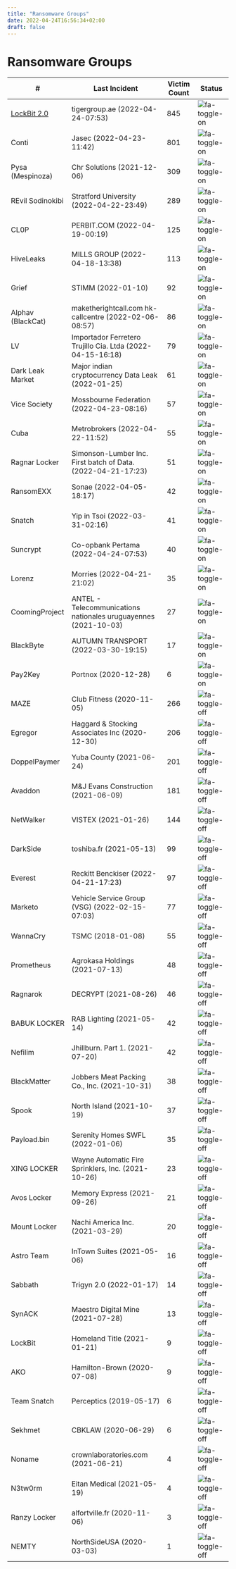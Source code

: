 ```yaml
---
title: "Ransomware Groups"
date: 2022-04-24T16:56:34+02:00
draft: false
---
```


# Ransomware Groups

| #                                                | Last Incident                                                      | Victim Count | Status
| -------------------------------------------------| -------------------------------------------------------------------|--------------|------------
| [LockBit 2.0](/ransomwaregroups/lockbit2.0)      | tigergroup.ae (2022-04-24-07:53)                                   | 845          | ![fa-toggle-on](/pictures/button-on.png)
| Conti                                            | Jasec (2022-04-23-11:42)                                           | 801          | ![fa-toggle-on](/pictures/button-on.png)
| Pysa (Mespinoza)                                 | Chr Solutions (2021-12-06)                                         | 309          | ![fa-toggle-on](/pictures/button-on.png)
| REvil Sodinokibi                                 | Stratford University (2022-04-22-23:49)                            | 289          | ![fa-toggle-on](/pictures/button-on.png)
| CL0P                                             | PERBIT.COM (2022-04-19-00:19)                                      | 125          | ![fa-toggle-on](/pictures/button-on.png)
| HiveLeaks                                        | MILLS GROUP (2022-04-18-13:38)                                     | 113          | ![fa-toggle-on](/pictures/button-on.png)
| Grief                                            | STIMM (2022-01-10)                                                 | 92           | ![fa-toggle-on](/pictures/button-on.png)
| Alphav (BlackCat)                                | maketherightcall.com hk-callcentre (2022-02-06-08:57)              | 86           | ![fa-toggle-on](/pictures/button-on.png)
| LV                                               | Importador Ferretero Trujillo Cia. Ltda (2022-04-15-16:18)         | 79           | ![fa-toggle-on](/pictures/button-on.png)
| Dark Leak Market                                 | Major indian cryptocurrency Data Leak (2022-01-25)                 | 61           | ![fa-toggle-on](/pictures/button-on.png)
| Vice Society                                     | Mossbourne Federation (2022-04-23-08:16)                           | 57           | ![fa-toggle-on](/pictures/button-on.png)
| Cuba                                             | Metrobrokers (2022-04-22-11:52)                                    | 55           | ![fa-toggle-on](/pictures/button-on.png)
| Ragnar Locker                                    | Simonson-Lumber Inc. First batch of Data. (2022-04-21-17:23)       | 51           | ![fa-toggle-on](/pictures/button-on.png)
| RansomEXX                                        | Sonae (2022-04-05-18:17)                                           | 42           | ![fa-toggle-on](/pictures/button-on.png)
| Snatch                                           | Yip in Tsoi (2022-03-31-02:16)                                     | 41           | ![fa-toggle-on](/pictures/button-on.png)
| Suncrypt                                         | Co-opbank Pertama (2022-04-24-07:53)                               | 40           | ![fa-toggle-on](/pictures/button-on.png)
| Lorenz                                           | Morries (2022-04-21-21:02)                                         | 35           | ![fa-toggle-on](/pictures/button-on.png)
| CoomingProject                                   | ANTEL - Telecommunications nationales uruguayennes (2021-10-03)    | 27           | ![fa-toggle-on](/pictures/button-on.png)
| BlackByte                                        | AUTUMN TRANSPORT (2022-03-30-19:15)                                | 17           | ![fa-toggle-on](/pictures/button-on.png)
| Pay2Key                                          | Portnox (2020-12-28)                                               | 6            | ![fa-toggle-on](/pictures/button-on.png)
| MAZE                                             | Club Fitness (2020-11-05)                                          | 266          | ![fa-toggle-off](/pictures/button-off.png)
| Egregor                                          | Haggard & Stocking Associates Inc (2020-12-30)                     | 206          | ![fa-toggle-off](/pictures/button-off.png)
| DoppelPaymer                                     | Yuba County (2021-06-24)                                           | 201          | ![fa-toggle-off](/pictures/button-off.png)
| Avaddon                                          | M&J Evans Construction (2021-06-09)                                | 181          | ![fa-toggle-off](/pictures/button-off.png)
| NetWalker                                        | VISTEX (2021-01-26)                                                | 144          | ![fa-toggle-off](/pictures/button-off.png)
| DarkSide                                         | toshiba.fr (2021-05-13)                                            | 99           | ![fa-toggle-off](/pictures/button-off.png)
| Everest                                          | Reckitt Benckiser (2022-04-21-17:23)                               | 97           | ![fa-toggle-off](/pictures/button-off.png)
| Marketo                                          | Vehicle Service Group (VSG) (2022-02-15-07:03)                     | 77           | ![fa-toggle-off](/pictures/button-off.png)
| WannaCry                                         | TSMC (2018-01-08)                                                  | 55           | ![fa-toggle-off](/pictures/button-off.png)
| Prometheus                                       | Agrokasa Holdings (2021-07-13)                                     | 48           | ![fa-toggle-off](/pictures/button-off.png)
| Ragnarok                                         | DECRYPT (2021-08-26)                                               | 46           | ![fa-toggle-off](/pictures/button-off.png)
| BABUK LOCKER                                     | RAB Lighting (2021-05-14)                                          | 42           | ![fa-toggle-off](/pictures/button-off.png)
| Nefilim                                          | Jhillburn. Part 1. (2021-07-20)                                    | 42           | ![fa-toggle-off](/pictures/button-off.png)
| BlackMatter                                      | Jobbers Meat Packing Co., Inc. (2021-10-31)                        | 38           | ![fa-toggle-off](/pictures/button-off.png)
| Spook                                            | North Island (2021-10-19)                                          | 37           | ![fa-toggle-off](/pictures/button-off.png)
| Payload.bin                                      | Serenity Homes SWFL (2022-01-06)                                   | 35           | ![fa-toggle-off](/pictures/button-off.png)
| XING LOCKER                                      | Wayne Automatic Fire Sprinklers, Inc. (2021-10-26)                 | 23           | ![fa-toggle-off](/pictures/button-off.png)
| Avos Locker                                      | Memory Express (2021-09-26)                                        | 21           | ![fa-toggle-off](/pictures/button-off.png)
| Mount Locker                                     | Nachi America Inc. (2021-03-29)                                    | 20           | ![fa-toggle-off](/pictures/button-off.png)
| Astro Team                                       | InTown Suites (2021-05-06)                                         | 16           | ![fa-toggle-off](/pictures/button-off.png)
| Sabbath                                          | Trigyn 2.0 (2022-01-17)                                            | 14           | ![fa-toggle-off](/pictures/button-off.png)
| SynACK                                           | Maestro Digital Mine (2021-07-28)                                  | 13           | ![fa-toggle-off](/pictures/button-off.png)
| LockBit                                          | Homeland Title (2021-01-21)                                        | 9            | ![fa-toggle-off](/pictures/button-off.png)
| AKO                                              | Hamilton-Brown (2020-07-08)                                        | 9            | ![fa-toggle-off](/pictures/button-off.png)
| Team Snatch                                      | Perceptics (2019-05-17)                                            | 6            | ![fa-toggle-off](/pictures/button-off.png)
| Sekhmet                                          | CBKLAW (2020-06-29)                                                | 6            | ![fa-toggle-off](/pictures/button-off.png)
| Noname                                           | crownlaboratories.com (2021-06-21)                                 | 4            | ![fa-toggle-off](/pictures/button-off.png)
| N3tw0rm                                          | Eitan Medical (2021-05-19)                                         | 4            | ![fa-toggle-off](/pictures/button-off.png)
| Ranzy Locker                                     | alfortville.fr (2020-11-06)                                        | 3            | ![fa-toggle-off](/pictures/button-off.png)
| NEMTY                                            | NorthSideUSA (2020-03-03)                                          | 1            | ![fa-toggle-off](/pictures/button-off.png)